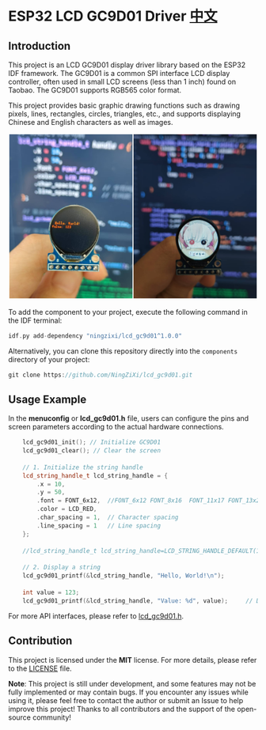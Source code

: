 # ESP32 LCD GC9D01 Driver [中文](README_CN.md)

## Introduction
This project is an LCD GC9D01 display driver library based on the ESP32 IDF framework. The GC9D01 is a common SPI interface LCD display controller, often used in small LCD screens (less than 1 inch) found on Taobao. The GC9D01 supports RGB565 color format.

This project provides basic graphic drawing functions such as drawing pixels, lines, rectangles, circles, triangles, etc., and supports displaying Chinese and English characters as well as images.

![picture](picture/picture.jpg)

To add the component to your project, execute the following command in the IDF terminal:

```cpp
idf.py add-dependency "ningzixi/lcd_gc9d01^1.0.0"
```
Alternatively, you can clone this repository directly into the `components` directory of your project:

```cpp
git clone https://github.com/NingZiXi/lcd_gc9d01.git
```
## Usage Example

In the **menuconfig** or **lcd_gc9d01.h** file, users can configure the pins and screen parameters according to the actual hardware connections.

```cpp
    lcd_gc9d01_init(); // Initialize GC9D01
    lcd_gc9d01_clear(); // Clear the screen
    
    // 1. Initialize the string handle
    lcd_string_handle_t lcd_string_handle = {
        .x = 10,
        .y = 50,
        .font = FONT_6x12,  //FONT_6x12 FONT_8x16  FONT_11x17 FONT_13x22 FONT_16x26
        .color = LCD_RED,
        .char_spacing = 1,  // Character spacing
        .line_spacing = 1   // Line spacing
    };
    
    //lcd_string_handle_t lcd_string_handle=LCD_STRING_HANDLE_DEFAULT(10, 70); // Or use the default macro to initialize the string handle

    // 2. Display a string
    lcd_gc9d01_printf(&lcd_string_handle, "Hello, World!\n");

    int value = 123;
    lcd_gc9d01_printf(&lcd_string_handle, "Value: %d", value);     // Display formatted string

```
For more API interfaces, please refer to [lcd_gc9d01.h](include/lcd_gc9d01.h).

## Contribution
This project is licensed under the **MIT** license. For more details, please refer to the [LICENSE](LICENSE) file.

**Note**: This project is still under development, and some features may not be fully implemented or may contain bugs. If you encounter any issues while using it, please feel free to contact the author or submit an Issue to help improve this project! Thanks to all contributors and the support of the open-source community!